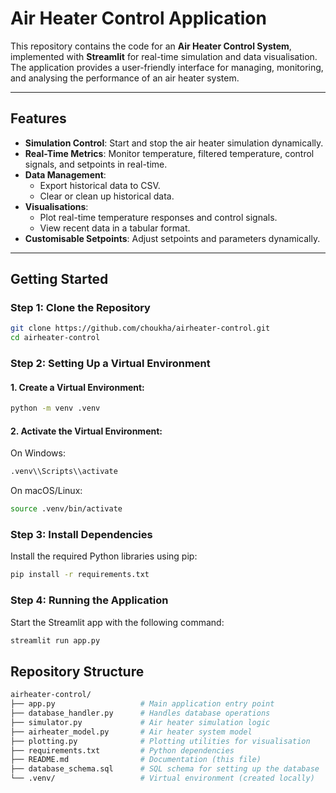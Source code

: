 # Air Heater Control Application

This repository contains the code for an **Air Heater Control System**, implemented with **Streamlit** for real-time simulation and data visualisation. The application provides a user-friendly interface for managing, monitoring, and analysing the performance of an air heater system.

---

## Features

- **Simulation Control**: Start and stop the air heater simulation dynamically.
- **Real-Time Metrics**: Monitor temperature, filtered temperature, control signals, and setpoints in real-time.
- **Data Management**:
  - Export historical data to CSV.
  - Clear or clean up historical data.
- **Visualisations**:
  - Plot real-time temperature responses and control signals.
  - View recent data in a tabular format.
- **Customisable Setpoints**: Adjust setpoints and parameters dynamically.

---

## Getting Started

### Step 1: Clone the Repository
```bash
git clone https://github.com/choukha/airheater-control.git
cd airheater-control
```

### Step 2: Setting Up a Virtual Environment
#### 1. Create a Virtual Environment:
```bash
python -m venv .venv
```
#### 2. Activate the Virtual Environment:

On Windows:
```bash
.venv\\Scripts\\activate
```
On macOS/Linux:
```bash
source .venv/bin/activate
```
### Step 3: Install Dependencies
Install the required Python libraries using pip:
```bash
pip install -r requirements.txt
```

### Step 4: Running the Application
Start the Streamlit app with the following command:
```bash
streamlit run app.py
```

## Repository Structure
```bash
airheater-control/
├── app.py                   # Main application entry point
├── database_handler.py      # Handles database operations
├── simulator.py             # Air heater simulation logic
├── airheater_model.py       # Air heater system model
├── plotting.py              # Plotting utilities for visualisation
├── requirements.txt         # Python dependencies
├── README.md                # Documentation (this file)
├── database_schema.sql      # SQL schema for setting up the database
└── .venv/                   # Virtual environment (created locally)
```